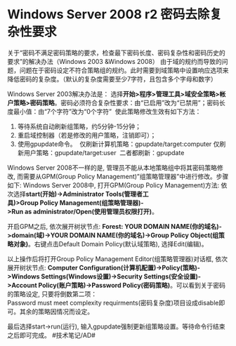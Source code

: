 #  Windows Server 2008 r2 密码去除复杂性要求
关于“密码不满足密码策略的要求，检查最下密码长度、密码复杂性和密码历史的要求”的解决办法（Windows 2003 &Windows 2008）
由于域的规约而导致的问题，问题在于密码设定不符合策略组的规约。此时需要到域策略中设置响应选项来降低密码的复杂度。（默认的复杂度需要至少7字符，且包含多个字母和数字） 

Windows Server 2003解决办法是：
选择**开始\>程序\>管理工具\>域安全策略\>帐户策略\>密码策略**。密码必须符合复杂性要求：由“已启用”改为“已禁用”；密码长度最小值：由“7个字符”改为“0个字符”  使此策略修改生效有如下方法：
1. 等待系统自动刷新组策略，约5分钟-15分钟；
2. 重启域控制器（若是修改的用户策略，注销即可）；
3. 使用gpupdate命令。 
	仅刷新计算机策略：gpupdate/target:computer
	仅刷新用户策略：gpupdate/target:user 
	二者都刷新：gpupdate

Windows Server 2008不一样的是, 管理员不能从本地策略组中将其密码策略修改, 而需要从GPM(Group Policy Management)”组策略管理器”中进行修改。步骤如下:
Windows Server 2008中, 打开GPM(Group Policy Management)方法: 依次选择**start(开始)-\>Administrator Tools(管理者工具)\>Group Policy Management(组策略管理器)-\>Run as administrator/Open(使用管理员权限打开)**。

开启GPM之后, 依次展开树状节点:
**Forest: YOUR DOMAIN NAME(你的域名)-\>domain(域)-\>YOUR DOMAIN NAME(你的域名)-\>Group Policy Object(组策略对象)**。右键点击Default Domain Policy(默认域策略), 选择Edit(编辑)。

以上操作后将打开Group Policy Management Editor(组策略管理器)对话框, 依次展开树状节点: **Computer Configuration(计算机配置)-\>Policy(策略)-\>Windows Settings(Windows设置)-\>Security Settings(安全设置)-\>Account Policy(账户策略)-\>Password Policy(密码策略)**。可以看到关于密码的策略设定, 只要将倒数第二项：Password must meet complexity requirments(密码复杂度)项目设成disable即可。其余的策略因情况而设定。 

最后选择start-\>run(运行), 输入gpupdate强制更新组策略设置。等待命令行结束之后即可完成。
#技术笔记/AD#

